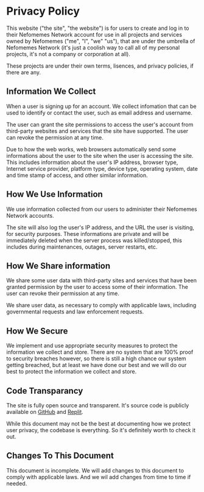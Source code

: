 # Privacy Policy

This website  ("the site", "the website") is for users to create and log in to their Nefomemes Network account for use in all projects and services owned by Nefomemes ("me", "I", "we" "us"), that are under the umbrella of Nefomemes Network (it's just a coolish way to call all of my personal projects, it's not a company or corporation at all). 

These projects are under their own terms, lisences, and privacy policies, if there are any.

## Information We Collect

When a user is signing up for an account. We collect infomation that can be used to identify or contact the user, such as email address and username.

The user can grant the site permissions to access the user's account from third-party websites and services that the site have supported. The user can revoke the permission at any time.

Due to how the web works, web browsers automatically send some informations about the user to the site when the user is accessing the site. This includes information about the user's IP address, browser type, Internet service provider, platform type, device type, operating system, date and time stamp of access, and other similar information. 

## How We Use Information

We use information collected from our users to administer their Nefomemes Network accounts. 

The site will also log the user's IP address, and the URL the user is visiting, for security purposes. These informations are private and will be immediately deleted when the server process was killed/stopped, this includes during maintenances, outages, server restarts, etc.

## How We Share information

We share some user data with third-party sites and services that have been granted permission by the user to access some of their information. The user can revoke their permission at any time.

We share user data, as necessary to comply with applicable laws, including governmental requests and law enforcement requests.

## How We Secure
We implement and use appropriate security measures to protect the information we collect and store. There are no system that are 100% proof to security breaches however, so there is still a high chance our system getting breached, but at least we have done our best and we will do our best to protect the information we collect and store.

## Code Transparancy

The site is fully open source and transparent. It's source code is publicly available on [GitHub](https://github.com/Nefomemes/accounts) and [Replit](https://repl.it/@Nefomemes/accounts).

While this document may not be the best at documenting how we protect user privacy, the codebase is everything. So it's definitely worth to check it out.

## Changes To This Document

This document is incomplete. We will add changes to this document to comply with applicable laws. And we wil add changes from time to time if needed.
